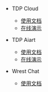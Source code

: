 - TDP Cloud

  - [使用文档](/cloud/README.md)
  - [在线演示](https://cloud.opentdp.org)

- TDP Aiart

  - [使用文档](/aiart/README.md)
  - [在线演示](https://aiart.opentdp.org)

- Wrest Chat

  - [使用文档](/wrest/README.md)
